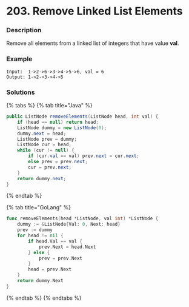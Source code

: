 # 203. Remove Linked List Elements

### Description

Remove all elements from a linked list of integers that have value **val**.

### **Example**

```text
Input:  1->2->6->3->4->5->6, val = 6
Output: 1->2->3->4->5
```

### Solutions

{% tabs %}
{% tab title="Java" %}
```java
public ListNode removeElements(ListNode head, int val) {
    if (head == null) return head;
    ListNode dummy = new ListNode(0);
    dummy.next = head;
    ListNode prev = dummy;
    ListNode cur = head;
    while (cur != null) {
        if (cur.val == val) prev.next = cur.next;
        else prev = prev.next;
        cur = prev.next;
    }
    return dummy.next;
}
```
{% endtab %}

{% tab title="GoLang" %}
```go
func removeElements(head *ListNode, val int) *ListNode {
    dummy := &ListNode{Val: 0, Next: head}
	prev := dummy
	for head != nil {
		if head.Val == val {
			prev.Next = head.Next
        } else {
            prev = prev.Next
        }
		head = prev.Next
	}
	return dummy.Next
}
```
{% endtab %}
{% endtabs %}

